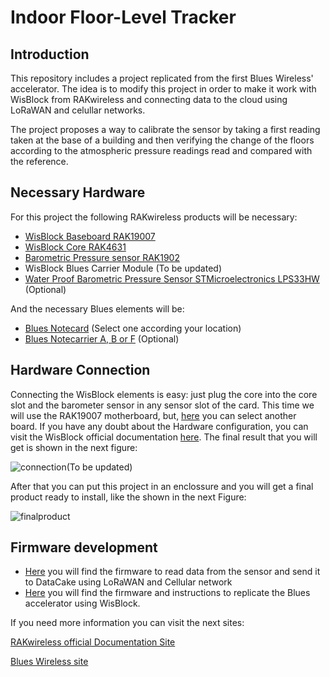 # Indoor Floor-Level Tracker

## Introduction

This repository includes a project replicated from the first Blues Wireless' accelerator. The idea is to modify this project in order to make it work with WisBlock from RAKwireless and connecting data to the cloud using LoRaWAN and celullar networks.

The project proposes a way to calibrate the sensor by taking a first reading taken at the base of a building and then verifying the change of the floors according to the atmospheric pressure readings read and compared with the reference.

## Necessary Hardware 
For this project the following RAKwireless products will be necessary:

- [WisBlock Baseboard RAK19007](https://store.rakwireless.com/products/rak19007-wisblock-base-board-2nd-gen?_pos=1&_sid=042c9c083&_ss=r)
- [WisBlock Core RAK4631](https://store.rakwireless.com/products/rak4631-lpwan-node?variant=37505443987654)
- [Barometric Pressure sensor RAK1902](https://store.rakwireless.com/products/rak1902-kps22hb-barometric-pressure-sensor)
- WisBlock Blues Carrier Module (To be updated)
- [Water Proof Barometric Pressure Sensor STMicroelectronics LPS33HW](https://store.rakwireless.com/products/wisblock-barometer-wt-sensor-rak12011) (Optional)


And the necessary Blues elements will be:

- [Blues Notecard](https://blues.io/products/notecard/) (Select one according your location)
- [Blues Notecarrier A, B or F](https://blues.io/products/notecarrier/) (Optional)


## Hardware Connection
Connecting the WisBlock elements is easy: just plug the core into the core slot and the barometer sensor in any sensor slot of the card. This time we will use the RAK19007 motherboard, but, [here](https://store.rakwireless.com/collections/wisblock-base) you can select another board. If you have any doubt about the Hardware configuration, you can visit the WisBlock official documentation [here](https://docs.rakwireless.com/Product-Categories/WisBlock/Quickstart/#hardware-setup). The final result that you will get is shown in the next figure:

![connection](https://i.imgur.com/ibAVC3qm.jpg)(To be updated)

After that you can put this project in an enclossure and you will get a final product ready to install, like the shown in the next Figure:

![finalproduct](https://i.imgur.com/Bu8KZKCm.jpg)

## Firmware development 

- [Here](https://github.com/RAKWireless/tutorials-and-guides/tree/master/Indoor_floor_level_tracker/floor_sensor_readings) you will find the firmware to read data from the sensor and send it to DataCake using LoRaWAN and Cellular network
- [Here](https://github.com/RAKWireless/tutorials-and-guides/tree/master/Indoor_floor_level_tracker/floor_sensor_readings) you will find the firmware and instructions to replicate the Blues accelerator using WisBlock.

If you need more information you can visit the next sites:


[RAKwireless official Documentation Site](https://docs.rakwireless.com/Introduction/)

[Blues Wireless site](https://dev.blues.io/)
